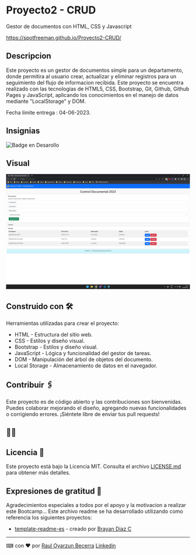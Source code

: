# Proyecto2 - CRUD

Gestor de documentos con HTML, CSS y Javascript

<a href="https://spotfreeman.github.io/Proyecto2-CRUD/">https://spotfreeman.github.io/Proyecto2-CRUD/</a>

## Descripcion

Este proyecto es un gestor de documentos simple para un departamento, donde permitira al usuario crear, actualizar y eliminar registros para un seguimiento del flujo de informacion recibida.
Este proyecto se encuentra realizado con las tecnologias de HTML5, CSS, Bootstrap, Git, Github, Github Pages y JavaScript, aplicando los conocimientos en el manejo de datos mediante "LocalStorage" y DOM.

Fecha límite entrega : 04-06-2023.

## Insignias

![Badge en Desarollo](https://img.shields.io/badge/Status-En%20Revision-yellow)

## Visual

![Captura de pantalla](imagen.jpg)

## Construido con 🛠️

Herramientas utilizadas para crear el proyecto:

* HTML - Estructura del sitio web.
* CSS - Estilos y diseño visual.
* Bootstrap - Estilos y diseño visual.
* JavaScript - Lógica y funcionalidad del gestor de tareas.
* DOM - Manipulación del árbol de objetos del documento.
* Local Storage - Almacenamiento de datos en el navegador.

## Contribuir 🖇️

Este proyecto es de código abierto y las contribuciones son bienvenidas. Puedes colaborar mejorando el diseño, agregando nuevas funcionalidades o corrigiendo errores. ¡Siéntete libre de enviar tus pull requests!

## :man_technologist: 

## Licencia 📄

Este proyecto está bajo la Licencia MIT. Consulta el archivo [LICENSE.md](LICENSE.md) para obtener más detalles.

## Expresiones de gratitud 🎁

Agradecimientos especiales a todos por el apoyo y la motivacion a realizar este Bootcamp...
Este archivo readme se ha desarrollado utilizando como referencia los siguientes proyectos:

* [template-readme-es](https://github.com/brayandiazc/template-readme-es) - creado por [Brayan Diaz C](https://github.com/brayandiazc)

---
⌨ ️con ❤️ por [Raul Oyarzun Becerra](https://github.com/spotfreeman) 
<a href="https://www.linkedin.com/in/ra%C3%BAl-oyarz%C3%BAn-becerra-6430b171/"> Linkedin </a>
